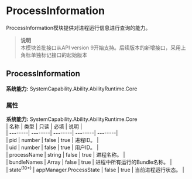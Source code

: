 # ProcessInformation    
ProcessInformation模块提供对进程运行信息进行查询的能力。  
> **说明**   
>本模块首批接口从API version 9开始支持。后续版本的新增接口，采用上角标单独标记接口的起始版本  
    
## ProcessInformation  
 **系统能力:**  SystemCapability.Ability.AbilityRuntime.Core    
### 属性    
 **系统能力:**  SystemCapability.Ability.AbilityRuntime.Core    
| 名称 | 类型 | 只读 | 必填 | 说明 |  
| --------| --------| --------| --------| --------|  
| pid | number | false | true | 进程ID。 |  
| uid | number | false | true | 用户ID。 |  
| processName | string | false | true | 进程名称。 |  
| bundleNames | Array<string> | false | true | 进程中所有运行的Bundle名称。 |  
| state<sup>(10+)</sup> | appManager.ProcessState | false | true | 当前进程运行状态。 |  
